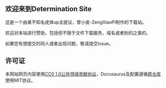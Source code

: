 ## 欢迎来到Determination Site

这是一个由某不知名疣体up主提议，曾小皮-ZengXiaoPi制作的下载站。

欢迎对本站进行赞助，包括但不限于文件下载服务，域名或者别的之类的。

如果您有想提交的同人或者出现问题，敬请提交Issue。

## 许可证

本网站网页内容使用[CC0 1.0公共领域贡献协议](https://creativecommons.org/publicdomain/zero/1.0/deed.zh)，Docusaurus及配置遵循[原仓库](https://github.com/facebook/docusaurus)使用MIT协议。
